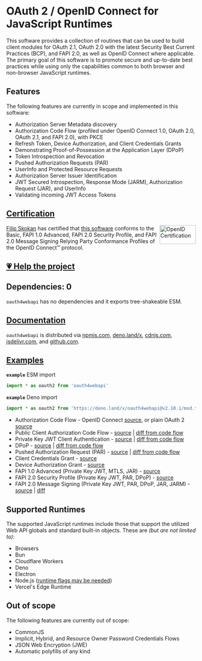 # OAuth 2 / OpenID Connect for JavaScript Runtimes

This software provides a collection of routines that can be used to build client modules for OAuth 2.1, OAuth 2.0 with the latest Security Best Current Practices (BCP), and FAPI 2.0, as well as OpenID Connect where applicable. The primary goal of this software is to promote secure and up-to-date best practices while using only the capabilities common to both browser and non-browser JavaScript runtimes.

## Features

The following features are currently in scope and implemented in this software:

- Authorization Server Metadata discovery
- Authorization Code Flow (profiled under OpenID Connect 1.0, OAuth 2.0, OAuth 2.1, and FAPI 2.0), with PKCE
- Refresh Token, Device Authorization, and Client Credentials Grants
- Demonstrating Proof-of-Possession at the Application Layer (DPoP)
- Token Introspection and Revocation
- Pushed Authorization Requests (PAR)
- UserInfo and Protected Resource Requests
- Authorization Server Issuer Identification
- JWT Secured Introspection, Response Mode (JARM), Authorization Request (JAR), and UserInfo
- Validating incoming JWT Access Tokens

## [Certification](https://openid.net/certification/faq/)

[<img width="96" height="50" align="right" src="https://user-images.githubusercontent.com/241506/166977513-7cd710a9-7f60-4944-aebe-a658e9f36375.png" alt="OpenID Certification">](#certification)

[Filip Skokan](https://github.com/panva) has certified that [this software](https://github.com/panva/oauth4webapi) conforms to the Basic, FAPI 1.0 Advanced, FAPI 2.0 Security Profile, and FAPI 2.0 Message Signing Relying Party Conformance Profiles of the OpenID Connect™ protocol.

## [💗 Help the project](https://github.com/sponsors/panva)

## Dependencies: 0

`oauth4webapi` has no dependencies and it exports tree-shakeable ESM.

## [Documentation](docs/README.md)

`oauth4webapi` is distributed via [npmjs.com](https://www.npmjs.com/package/oauth4webapi), [deno.land/x](https://deno.land/x/oauth4webapi), [cdnjs.com](https://cdnjs.com/libraries/oauth4webapi), [jsdelivr.com](https://www.jsdelivr.com/package/npm/oauth4webapi), and [github.com](https://github.com/panva/oauth4webapi).

## [Examples](examples/README.md)

**`example`** ESM import

```js
import * as oauth2 from 'oauth4webapi'
```

**`example`** Deno import

```js
import * as oauth2 from 'https://deno.land/x/oauth4webapi@v2.10.1/mod.ts'
```

- Authorization Code Flow - OpenID Connect [source](examples/code.ts), or plain OAuth 2 [source](examples/oauth.ts)
- Public Client Authorization Code Flow - [source](examples/public.ts) | [diff from code flow](examples/public.diff)
- Private Key JWT Client Authentication - [source](examples/private_key_jwt.ts) | [diff from code flow](examples/private_key_jwt.diff)
- DPoP - [source](examples/dpop.ts) | [diff from code flow](examples/dpop.diff)
- Pushed Authorization Request (PAR) - [source](examples/par.ts) | [diff from code flow](examples/par.diff)
- Client Credentials Grant - [source](examples/client_credentials.ts)
- Device Authorization Grant - [source](examples/device_authorization_grant.ts)
- FAPI 1.0 Advanced (Private Key JWT, MTLS, JAR) - [source](examples/fapi1-advanced.ts)
- FAPI 2.0 Security Profile (Private Key JWT, PAR, DPoP) - [source](examples/fapi2.ts)
- FAPI 2.0 Message Signing (Private Key JWT, PAR, DPoP, JAR, JARM) - [source](examples/fapi2-message-signing.ts) | [diff](examples/fapi2-message-signing.diff)

## Supported Runtimes

The supported JavaScript runtimes include those that support the utilized Web API globals and standard built-in objects. These are _(but are not limited to)_:

- Browsers
- Bun
- Cloudflare Workers
- Deno
- Electron
- Node.js ([runtime flags may be needed](https://github.com/panva/oauth4webapi/issues/8))
- Vercel's Edge Runtime

## Out of scope

The following features are currently out of scope:

- CommonJS
- Implicit, Hybrid, and Resource Owner Password Credentials Flows
- JSON Web Encryption (JWE)
- Automatic polyfills of any kind
